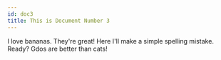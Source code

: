```yaml
---
id: doc3
title: This is Document Number 3
---
```


I love bananas. They're great! Here I'll make a simple spelling mistake. Ready? Gdos are better than cats!
